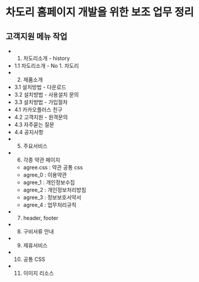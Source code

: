# 차도리 홈페이지 개발을 위한 보조 업무 정리

## 고객지원 메뉴 작업 

- 1) 차도리소개 - history
- 1.1 차도리소개 - No 1. 차도리
- 2) 제품소개
- 3.1 설치방법 - 다운로드
- 3.2 설치방법 - 사용설치 문의
- 3.3 설치방법 - 가입절차
- 4.1 카카오플러스 친구
- 4.2 고객지원 - 원격문의
- 4.3 자주묻는 질문
- 4.4 공지사항
- 5) 주요서비스
- 6) 각종 약관 페이지
    - agree.css : 약관 공통 css
    - agree_0 : 이용약관
    - agree_1 : 개인정보수집
    - agree_2 : 개인정보처리방침
    - agree_3 : 정보보호서약서
    - agree_4 : 업무처리규칙
- 7) header, footer
- 8) 구비서류 안내
- 9) 제휴서비스
- 10) 공통 CSS
- 11) 이미지 리소스